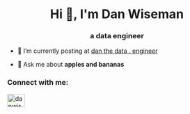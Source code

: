 <h1 align="center">Hi 👋, I'm Dan Wiseman</h1>
<h3 align="center">a data engineer</h3>

- 🔭 I’m currently posting at [dan the data . engineer](https://danthedata.engineer)

- 💬 Ask me about **apples and bananas**

<h3 align="left">Connect with me:</h3>
<p align="left">
<a href="https://linkedin.com/in/danwiseman" target="blank"><img align="center" src="https://raw.githubusercontent.com/rahuldkjain/github-profile-readme-generator/master/src/images/icons/Social/linked-in-alt.svg" alt="danwiseman" height="30" width="40" /></a>
</p>
